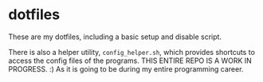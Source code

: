 # dotfiles
These are my dotfiles, including a basic setup and disable script.

There is also a helper utility, `config_helper.sh`, which provides shortcuts to access the config files of the programs.
THIS ENTIRE REPO IS A WORK IN PROGRESS. :) 
As it is going to be during my entire programming career.
